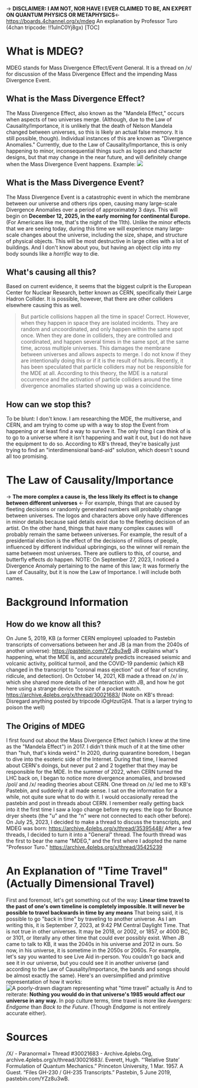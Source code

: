 -> **DISCLAIMER: I AM NOT, NOR HAVE I EVER CLAIMED TO BE, AN EXPERT ON QUANTUM PHYSICS OR METAPHYSICS**<-
https://boards.4channel.org/x/mdeg
An explanation by Professor Turo (4chan tripcode: !!1ulnC0Yj8gx)
[TOC]
# What is MDEG?
MDEG stands for Mass Divergence Effect/Event General. It is a thread on /x/ for discussion of the Mass Divergence Effect and the impending Mass Divergence Event. 
## What is the Mass Divergence Effect?
The Mass Divergence Effect, also known as the "Mandela Effect," occurs when aspects of two universes merge. (Although, due to the Law of Causality/Importance, it is unlikely that the death of Nelson Mandela changed between universes, so this is likely an actual false memory. It is still possible, though). Individual instances of this are known as "Divergence Anomalies." Currently, due to the Law of Causality/Importance, this is only happening to minor, inconsequential things such as logos and character designs, but that may change in the near future, and will definitely change when the Mass Divergence Event happens. 
Example:
![](https://imgs.search.brave.com/OQJT-9jJq0HSMzcvIdMSGn5Y0Iwd3A1tbDhPPjyk9qE/rs:fit:860:0:0/g:ce/aHR0cHM6Ly9pbm5v/dGVjaHRvZGF5LmNv/bS93cC1jb250ZW50/L3VwbG9hZHMvMjAy/Mi8wOC9tYW5kZWxh/X2VmZmVjdF8xNjAw/LmpwZw)
## What is the Mass Divergence Event?
The Mass Divergence Event is a catastrophic event in which the membrane between our universe and others rips open, causing many large-scale Divergence Anomalies over a period of approximately 3 days. This will begin on **December 12, 2025, in the early morning for continental Europe.** (For Americans like me, that's the night of the 11th). Unlike the minor effects that we are seeing today, during this time we will experience many large-scale changes about the universe, including the size, shape, and structure of physical objects. This will be most destructive in large cities with a lot of buildings. And I don't know about you, but having an object clip into my body sounds like a *horrific* way to die. 
## What's causing all this?
Based on current evidence, it seems that the biggest culprit is the European Center for Nuclear Research, better known as CERN, specifically their Large Hadron Collider. It is possible, however, that there are other colliders elsewhere causing this as well. 
>But particle collisions happen all the time in space!
Correct. However, when they happen in space they are isolated incidents. They are random and uncoordinated, and only happen within the same spot once. When they are done in colliders, they are controlled and coordinated, and happen several times in the same spot, at the same time, across multiple universes. This damages the membrane between universes and allows aspects to merge. I do not know if they are intentionally doing this or if it is the result of hubris. 
Recently, it has been speculated that particle colliders may not be responsible for the MDE at all. According to this theory, the MDE is a natural occurrence and the activation of particle colliders around the time divergence anomalies started showing up was a coincidence. 
## How can we stop this?
To be blunt: I don't know. I am researching the MDE, the multiverse, and CERN, and am trying to come up with a way to stop the Event from happening or at least find a way to survive it. The only thing I can think of is to go to a universe where it isn't happening and wait it out, but I do not have the equipment to do so. According to KB's thread, they're basically just trying to find an "interdimensional band-aid" solution, which doesn't sound all too promising. 
# The Law of Causality/Importance
-> **The more complex a cause is, the less likely its effect is to change between different universes** <-
For example, things that are caused by fleeting decisions or randomly generated numbers will probably change between universes. The logos and characters above only have differences in minor details because said details exist due to the fleeting decision of an artist. 
On the other hand, things that have many complex causes will probably remain the same between universes. For example, the result of a presidential election is the effect of the decisions of millions of people, influenced by different individual upbringings, so the winner will remain the same between most universes. There are outliers to this, of course, and butterfly effects do happen. 
NOTE: On September 27, 2023, I noticed a Divergence Anomaly pertaining to the name of this law; It was formerly the Law of Causality, but it is now the Law of Importance. I will include both names. 
# Background Information
## How do we know all this?
On June 5, 2019, KB (a former CERN employee) uploaded to Pastebin transcripts of conversations between her and JB (a man from the 2040s of another universe):
https://pastebin.com/YZz8u3wB
JB explains what's happening, what the MDE is, and accurately predicts increased seismic and volcanic activity, political turmoil, and the COVID-19 pandemic (which KB changed in the transcript to "coronal mass ejection"  out of fear of scrutiny, ridicule, and detection). 
On October 14, 2021, KB made a thread on /x/ in which she shared more details of her interaction with JB, and how he got here using a strange device the size of a pocket watch. 
https://archive.4plebs.org/x/thread/30021683/
(Note on KB's thread: Disregard anything posted by tripcode iOgHzutGjt4. That is a larper trying to poison the well)
## The Origins of MDEG
I first found out about the Mass Divergence Effect (which I knew at the time as the "Mandela Effect") in 2017. I didn't think much of it at the time other than "huh, that's kinda weird." 
In 2020, during quarantine boredom, I began to dive into the esoteric side of the Internet. During that time, I learned about CERN's doings, but never put 2 and 2 together that they may be responsible for the MDE. 
In the summer of 2022, when CERN turned the LHC back on, I began to notice more divergence anomalies, and browsed /pol/ and /x/ reading theories about CERN. One thread on /x/ led me to KB's Pastebin, and suddenly it all made sense. I sat on the information for a while, not quite sure what to do with it. I would occasionally reread the pastebin and post in threads about CERN. I remember really getting back into it the first time I saw a logo change before my eyes: the logo for Bounce dryer sheets (the "u" and the "n" were not connected to each other before). 
On July 25, 2023, I decided to make a thread to discuss the transcripts, and MDEG was born:
https://archive.4plebs.org/x/thread/35395448/
After a few threads, I decided to turn it into a "General" thread. The fourth thread was the first to bear the name "MDEG," and the first where I adopted the name "Professor Turo." 
https://archive.4plebs.org/x/thread/35425239
# An Explanation of "Time Travel" (Actually Dimensional Travel)
First and foremost, let's get something out of the way: **Linear time travel to the past of one's own timeline is completely impossible. It will never be possible to travel backwards in time by any means**
That being said, it is possible to go "back in time" by traveling to another universe. As I am writing this, it is September 7, 2023, at 9:42 PM Central Daylight Time. That is not true in other universes. It may be 2018, or 2002, or 1857, or 4000 BC, or 3101, or literally any other time that could ever possibly exist. When JB came to talk to KB, it was the 2040s in his universe and 2012 in ours. So now, in his universe, it is sometime in the 2050s or 2060s. 
For example, let's say you wanted to see Live Aid in-person. You couldn't go back and see it in our universe, but you could see it in another universe (and according to the Law of Causality/Importance, the bands and songs should be almost exactly the same). 
Here's an oversimplified and primitive representation of how it works:
![A poorly-drawn diagram representing what "time travel" actually is](https://i.imgur.com/picMwfm.png)
And to reiterate: **Nothing you would do in that universe's 1985 would affect our universe in any way.**
In pop culture terms, time travel is more like *Avengers: Endgame* than *Back to the Future*. (Though *Endgame* is not entirely accurate either).
# Sources
/X/ - Paranormal » Thread #30021683 - Archive.4plebs.Org, archive.4plebs.org/x/thread/30021683/.
Everett, Hugh. “‘Relative State’ Formulation of Quantum Mechanics.” Princeton University, 1 Mar. 1957. 
A Guest. “Files GH-230 / GH-235 Transcripts.” Pastebin, 5 June 2019, pastebin.com/YZz8u3wB.